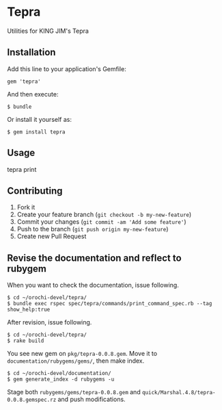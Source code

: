 # Tepra

Utilities for KING JIM's Tepra

## Installation

Add this line to your application's Gemfile:

    gem 'tepra'

And then execute:

    $ bundle

Or install it yourself as:

    $ gem install tepra

## Usage

tepra print

## Contributing

1. Fork it
2. Create your feature branch (`git checkout -b my-new-feature`)
3. Commit your changes (`git commit -am 'Add some feature'`)
4. Push to the branch (`git push origin my-new-feature`)
5. Create new Pull Request

## Revise the documentation and reflect to rubygem

When you want to check the documentation, issue following.

    $ cd ~/orochi-devel/tepra/
    $ bundle exec rspec spec/tepra/commands/print_command_spec.rb --tag show_help:true

After revision, issue following.

    $ cd ~/orochi-devel/tepra/
    $ rake build

You see new gem on `pkg/tepra-0.0.8.gem`.  Move it to
`documentation/rubygems/gems/`, then make index.

    $ cd ~/orochi-devel/documentation/
    $ gem generate_index -d rubygems -u

Stage both `rubygems/gems/tepra-0.0.8.gem` and
`quick/Marshal.4.8/tepra-0.0.8.gemspec.rz` and push modifications.
